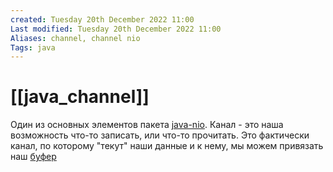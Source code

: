 ```yaml
---
created: Tuesday 20th December 2022 11:00
Last modified: Tuesday 20th December 2022 11:00
Aliases: channel, channel nio
Tags: java
---
```


# [[java_channel]]

Один из основных элементов пакета [java-nio](java_NIO.md).
Канал - это наша возможность что-то записать, или что-то прочитать.
Это фактически канал, по которому "текут" наши данные и к нему, мы можем привязать наш [буфер](java_buffer_nio)